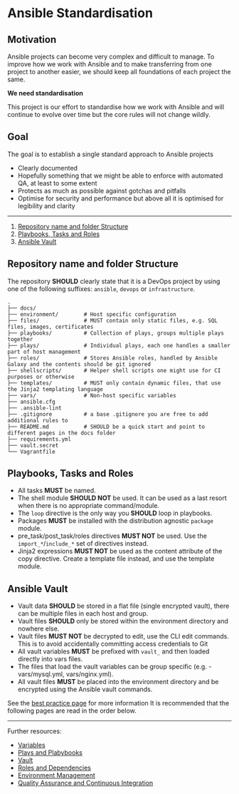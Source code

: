 # Ansible Standardisation

## Motivation

Ansible projects can become very complex and difficult to manage.
To improve how we work with Ansible and to make transferring from one project to another easier, we should keep all
foundations of each project the same.

**We need standardisation**

This project is our effort to standardise how we work with Ansible and will continue to evolve over time but the core
rules will not change wildly.

## Goal

The goal is to establish a single standard approach to Ansible projects
*   Clearly documented
*   Hopefully something that we might be able to enforce with automated QA, at least to some extent
*   Protects as much as possible against gotchas and pitfalls
*   Optimise for security and performance but above all it is optimised for legibility and clarity

---

 1. [Repository name and folder Structure](#repository-structure)
 2. [Playbooks, Tasks and Roles](#playbooks-tasks-roles)
 3. [Ansible Vault](#ansible-vault)

## <a id="repository-structure">Repository name and folder Structure

The repository **SHOULD** clearly state that it is a DevOps project by using one of the following suffixes:
`ansible`, `devops` or `infrastructure`.

```
.
├── docs/
├── environment/        # Host specific configuration
├── files/              # MUST contain only static files, e.g. SQL files, images, certificates
├── playbooks/          # Collection of plays, groups multiple plays together
├── plays/              # Individual plays, each one handles a smaller part of host management
├── roles/              # Stores Ansible roles, handled by Ansible Galaxy and the contents should be git ignored
├── shellscripts/       # Helper shell scripts one might use for CI purposes or otherwise
├── templates/          # MUST only contain dynamic files, that use the Jinja2 templating language
├── vars/               # Non-host specific variables
├── ansible.cfg
├── .ansible-lint
├── .gitignore          # a base .gitignore you are free to add additional rules to
├── README.md           # SHOULD be a quick start and point to different pages in the docs folder
├── requirements.yml
├── vault.secret
└── Vagrantfile
```

## <a id="playbooks-tasks-roles"></a>Playbooks, Tasks and Roles

 - All tasks **MUST** be named.
 - The shell module **SHOULD NOT** be used. It can be used as a last resort when there is no appropriate
   command/module.
 - The `loop` directive is the only way you **SHOULD** loop in playbooks.
 - Packages **MUST** be installed with the distribution agnostic `package` module.
 - pre_task/post_task/roles directives **MUST NOT** be used. Use the `import_*`/`include_*` set of directives
   instead.
 - Jinja2 expressions **MUST NOT** be used as the content attribute of the copy directive. Create a template
   file instead, and use the template module.


## <a id="ansible-vault"></a>Ansible Vault

 - Vault data **SHOULD** be stored in a flat file (single encrypted vault), there can be multiple files in each host and group.
 - Vault files **SHOULD** only be stored within the environment directory and nowhere else.
 - Vault files **MUST NOT** be decrypted to edit, use the CLI edit commands. This is to avoid accidentally committing access credentials to Git
 - All vault variables **MUST** be prefixed with `vault_` and then loaded directly into vars files.
 - The files that load the vault variables can be group specific (e.g. - vars/mysql.yml, vars/nginx.yml).
 - All vault files **MUST** be placed into the environment directory and be encrypted using the Ansible vault commands.

See the [best practice page](https://docs.ansible.com/ansible/latest/user_guide/playbooks_best_practices.html#variables-and-vaults) for more information
It is recommended that the following pages are read in the order below.

---

Further resources:

  * [Variables](./Standards/Variables.md)
  * [Plays and Plabybooks](./Standards/Plays.md)
  * [Vault](./Standards/Vault.md)
  * [Roles and Dependencies](./Standards/Roles.md)
  * [Environment Management](./Standards/Environment.md)
  * [Quality Assurance and Continuous Integration](./Standards/QA-CI.md)

